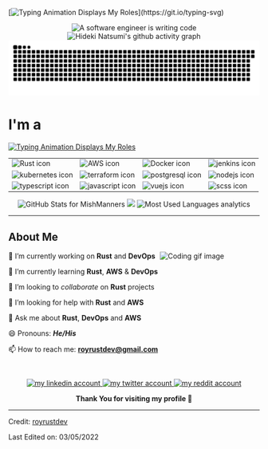 [![Typing Animation Displays My Roles](https://readme-typing-svg.herokuapp.com?color=%2336BCF7&lines=Hello+I'm+Hideki+Natsumi;Welcome+to+my+Github+profile;)](https://git.io/typing-svg)

<!-- Hero Section -->
<p align="center"><img src="https://raw.githubusercontent.com/royrustdev/royrustdev/main/assets/img/programming1.webp" alt="A software engineer is writing code" width="700" /><img src="https://activity-graph.herokuapp.com/graph?username=royrustdev&theme=react-dark" alt="Hideki Natsumi's github activity graph" /><img src="https://raw.githubusercontent.com/royrustdev/royrustdev/output/snake-anime.svg" alt="Github Snake Animation"></p>

<!-- Profile Views -->
<p align="center">
</a>
</a>
</p>

# I'm a

[![Typing Animation Displays My Roles](https://readme-typing-svg.herokuapp.com?color=%2336BCF7&lines=Software+Engineer;DevOps+Engineer;AWS+Developer+Associate)](https://git.io/typing-svg)

<!-- Skills as a table -->
<table>
<tr>
<td><img src="https://raw.githubusercontent.com/royrustdev/royrustdev/main/assets/icons/rust.svg" alt="Rust icon" /></td>
<td><img src="https://raw.githubusercontent.com/royrustdev/royrustdev/main/assets/icons/aws.svg" alt="AWS icon" /></td>
<td><img src="https://raw.githubusercontent.com/royrustdev/royrustdev/main/assets/icons/docker.svg" alt="Docker icon" /></td>
<td><img src="https://raw.githubusercontent.com/royrustdev/royrustdev/main/assets/icons/jenkins.svg" alt="jenkins icon" /></td>
</tr>
<tr>
<td><img src="https://raw.githubusercontent.com/royrustdev/royrustdev/main/assets/icons/kubernetes.svg" alt="kubernetes icon" /></td>
<td><img src="https://raw.githubusercontent.com/royrustdev/royrustdev/main/assets/icons/terraform.svg" alt="terraform icon" /></td>
<td><img src="https://raw.githubusercontent.com/royrustdev/royrustdev/main/assets/icons/postgresql.svg" alt="postgresql icon" /></td>
<td><img src="https://raw.githubusercontent.com/royrustdev/royrustdev/main/assets/icons/nodejs.svg" alt="nodejs icon" /></td>
</tr>
<tr>
<td><img src="https://raw.githubusercontent.com/royrustdev/royrustdev/main/assets/icons/ts.svg" alt="typescript icon" /></td>
<td><img src="https://raw.githubusercontent.com/royrustdev/royrustdev/main/assets/icons/js.svg" alt="javascript icon" /></td>
<td><img src="https://raw.githubusercontent.com/royrustdev/royrustdev/main/assets/icons/vuejs.svg" alt="vuejs icon" /></td>
<td><img src="https://raw.githubusercontent.com/royrustdev/royrustdev/main/assets/icons/scss.svg" alt="scss icon" /></td>
</tr>
</table>

<!-- Github Stats, coding streak, Most used languages analytics-->
<p align="center">
<img src="https://github-readme-stats.vercel.app/api?username=royrustdev&show_icons=true&include_all_commits=true&count_private=true&theme=jolly&layout=compact" alt="GitHub Stats for MishManners" width="700"/>
<img src="https://github-readme-streak-stats.herokuapp.com?user=royrustdev&theme=jolly" width="700"/>
<img src="https://github-readme-stats.vercel.app/api/top-langs?username=royrustdev&show_icons=true&locale=en&layout=compact&theme=jolly" alt="Most Used Languages analytics" width="700"/>
</p>

---

<!-- About Me Section -->

## About Me

<!-- Coding GIF image -->
<img align="right" width="200" height="200" src="https://raw.githubusercontent.com/Hideki+Natsumi/Hideki+Natsumi/main/assets/img/coding.gif" alt="Coding gif image" />

🔭 I’m currently working on **Rust** and **DevOps**

🌱 I’m currently learning **Rust**, **AWS** & **DevOps**

👯 I’m looking to _collaborate_ on **Rust** projects

🤔 I’m looking for help with **Rust** and **AWS**

💬 Ask me about **Rust**, **DevOps** and **AWS**

😄 Pronouns: **_He/His_**

📫 How to reach me: **royrustdev@gmail.com**

<br />
<!-- Contact Section -->

<p align="center">
<a href="https://www.linkedin.com/in/nrishinghananda-roy-b5ab90230/" target="_blank">
<img src="https://raw.githubusercontent.com/royrustdev/royrustdev/main/assets/icons/linkedin.svg" alt="my linkedin account" />
</a>
<a href="https://twitter.com/royrustdev" target="_blank">
<img src="https://raw.githubusercontent.com/royrustdev/royrustdev/main/assets/icons/twitter.svg" alt="my twitter account" />
</a>
<a href="https://www.reddit.com/user/royrustdev/" target="_blank">
<img src="https://raw.githubusercontent.com/royrustdev/royrustdev/main/assets/icons/reddit.svg" alt="my reddit account" />
</a>
</p>

<p align="center"><b>Thank You for visiting my profile 🙏</b></p>

---

Credit: [royrustdev](https://github.com/royrustdev)

Last Edited on: 03/05/2022

